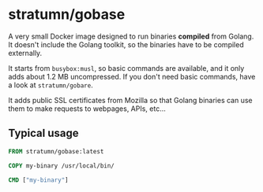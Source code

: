 # stratumn/gobase

A very small Docker image designed to run binaries **compiled** from Golang.
It doesn't include the Golang toolkit, so the binaries have to be compiled
externally.

It starts from `busybox:musl`, so basic commands are available, and it only
adds about 1.2 MB uncompressed. If you don't need basic commands, have a look
at `stratumn/gobare`.

It adds public SSL certificates from Mozilla so that Golang binaries can
use them to make requests to webpages, APIs, etc...

## Typical usage

```Dockerfile
FROM stratumn/gobase:latest

COPY my-binary /usr/local/bin/

CMD ["my-binary"]
```

